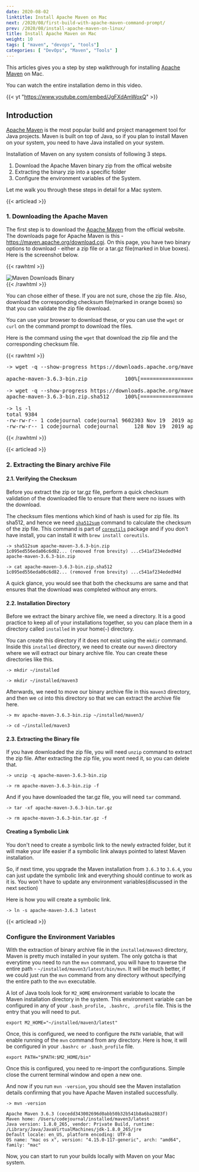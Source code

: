 ```yaml
---
date: 2020-08-02
linktitle: Install Apache Maven on Mac
next: /2020/08/first-build-with-apache-maven-command-prompt/
prev: /2020/08/install-apache-maven-on-linux/
title: Install Apache Maven on Mac
weight: 10
tags: [ "maven", "devops", "tools"]
categories: [ "DevOps", "Maven", "Tools" ]
---
```


This articles gives you a step by step walkthrough for installing [Apache Maven][1] on Mac.

You can watch the entire installation demo in this video.

{{< yt "https://www.youtube.com/embed/JgFXdAmWoxQ" >}}





## Introduction

[Apache Maven][1] is the most popular build and project management tool for Java projects. Maven is built on top of Java, so if you plan to install Maven on your system, you need to have Java installed on your system.

Installation of Maven on any system consists of following 3 steps.

1. Download the Apache Maven binary zip from the offical website
2. Extracting the binary zip into a specific folder
3. Configure the environment variables of the System.

Let me walk you through these steps in detail for a Mac system.



{{< articlead >}}

### 1. Downloading the Apache Maven

The first step is to download the [Apache Maven][1] from the official website. The downloads page for Apache Maven is this - https://maven.apache.org/download.cgi. On this page, you have two binary options to download - either a zip file or a tar.gz file(marked in blue boxes). Here is the screenshot below.

{{< rawhtml >}}
<div class="image">
    <img src="/images/001-maven-install-linux-mac/maven-downloads-binary.png" alt="Maven Downloads Binary" />
</div>
{{< /rawhtml >}}

You can chose either of these. If you are not sure, chose the zip file. Also, download the corresponding checksum file(marked in orange boxes) so that you can validate the zip file download.

You can use your browser to download these, or you can use the `wget` or `curl` on the command prompt to download the files.

Here is the command using the `wget` that download the zip file and the corresponding checksum file.

{{< rawhtml >}}
<pre class="code-output">
-> wget -q --show-progress https://downloads.apache.org/maven/maven-3/3.6.3/binaries/apache-maven-3.6.3-bin.zip

apache-maven-3.6.3-bin.zip            100%[============================>]   9.16M  13.5MB/s    in 0.7s    

-> wget -q --show-progress https://downloads.apache.org/maven/maven-3/3.6.3/binaries/apache-maven-3.6.3-bin.zip.sha512
apache-maven-3.6.3-bin.zip.sha512     100%[============================>]     128  --.-KB/s    in 0s

-> ls -l
total 9384
-rw-rw-r-- 1 codejournal codejournal 9602303 Nov 19  2019 apache-maven-3.6.3-bin.zip
-rw-rw-r-- 1 codejournal codejournal     128 Nov 19  2019 apache-maven-3.6.3-bin.zip.sha512
</pre>
{{< /rawhtml >}}



{{< articlead >}}

### 2. Extracting the Binary archive File

#### 2.1. Verifying the Checksum
Before you extract the zip or tar.gz file, perform a quick checksum validation of the downloaded file to ensure that there were no issues with the download.

The checksum files mentions which kind of hash is used for zip file. Its sha512, and hence we need [`sha512sum`][2] command to calculate the checksum of the zip file. This command is part of [`coreutils`][3] package and if you don't have install, you can install it with `brew install coreutils`.

```
-> sha512sum apache-maven-3.6.3-bin.zip
1c095ed556eda06c6d82... (removed from brevity) ...c541af234eded94d  apache-maven-3.6.3-bin.zip

-> cat apache-maven-3.6.3-bin.zip.sha512 
1c095ed556eda06c6d82... (removed from brevity) ...c541af234eded94d
```

A quick glance, you would see that both the checksums are same and that ensures that the download was completed without any errors.



#### 2.2. Installation Directory

Before we extract the binary archive file, we need a directory. It is a good practice to keep all of your installations together, so you can place them in a directory called `installed` in your home(`~`) directory.

You can create this directory if it does not exist using the `mkdir` command. Inside this `installed` directory, we need to create our `maven3` directory where we will extract our binary archive file. You can create these directories like this.

```
-> mkdir ~/installed

-> mkdir ~/installed/maven3
```

Afterwards, we need to move our binary archive file in this `maven3` directory, and then we `cd` into this directory so that we can extract the archive file here.

```
-> mv apache-maven-3.6.3-bin.zip ~/installed/maven3/

-> cd ~/installed/maven3
```



#### 2.3. Extracting the Binary file

If you have downloaded the zip file, you will need `unzip` command to extract the zip file. After extracting the zip file, you wont need it, so you can delete that.

```
-> unzip -q apache-maven-3.6.3-bin.zip

-> rm apache-maven-3.6.3-bin.zip -f
```

And if you have downloaded the tar.gz file, you will need `tar` command.

```
-> tar -xf apache-maven-3.6.3-bin.tar.gz

-> rm apache-maven-3.6.3-bin.tar.gz -f
```



#### Creating a Symbolic Link

You don't need to create a symbolic link to the newly extracted folder, but it will make your life easier if a symbolic link always pointed to latest Maven installation.

So, if next time, you upgrade the Maven installation from `3.6.3` to `3.6.4`, you can just update the symbolic link and everything should continue to work as it is. You won't have to update any environment variables(discussed in the next section)

Here is how you will create a symbolic link.

```
-> ln -s apache-maven-3.6.3 latest
```



{{< articlead >}}

### Configure the Environment Variables

With the extraction of binary archive file in the `installed/maven3` directory, Maven is pretty much installed in your system. The only gotcha is that everytime you need to run the `mvn` command, you will have to traverse the entire path - `~/installed/maven3/latest/bin/mvn`. It will be much better, if we could just run the `mvn` command from any directory without specifying the entire path to the `mvn` executable.

A lot of Java tools look for `M2_HOME` environment variable to locate the Maven installation directory in the system. This environment variable can be configured in any of your `.bash_profile, .bashrc, .profile` file. This is the entry that you will need to put.

```
export M2_HOME="~/installed/maven3/latest"
```

Once, this is configured, we need to configure the `PATH` variable, that will enable running of the `mvn` command from any directory. Here is how, it will be configured in your `.bashrc or .bash_profile` file.

```
export PATH="$PATH:$M2_HOME/bin"
```

Once this is configured, you need to re-import the configurations. Simple close the current terminal window and open a new one.

And now if you run `mvn -version`, you should see the Maven installation details confirming that you have Apache Maven installed successfully.

```
-> mvn -version

Apache Maven 3.6.3 (cecedd343002696d0abb50b32b541b8a6ba2883f)
Maven home: /Users/codejournal/installed/maven3/latest
Java version: 1.8.0_265, vendor: Private Build, runtime: /Library/Java/JavaVirtualMachines/jdk-1.8.0_265/jre
Default locale: en_US, platform encoding: UTF-8
OS name: "mac os x", version: "4.15.0-117-generic", arch: "amd64", family: "mac"
```

Now, you can start to run your builds locally with Maven on your Mac system.


  [1]: https://maven.apache.org/
  [2]: https://linux.die.net/man/1/sha512sum
  [3]: https://www.gnu.org/software/coreutils/manual/html_node/index.html
